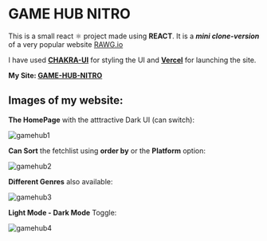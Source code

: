 # GAME HUB NITRO

This is a small react ⚛️ project made using **REACT**. It is a ***mini clone-version*** of a very popular website [RAWG.io](https://rawg.io/) 

I have used [**CHAKRA-UI**](https://chakra-ui.com/) for styling the UI and [**Vercel**](https://vercel.com/) for launching the site. 

**My Site: [GAME-HUB-NITRO](https://game-hub-iamcosmo.vercel.app/)**




## Images of my website:


**The HomePage** with the atttractive Dark UI (can switch):


![gamehub1](https://github.com/iamcosmo/game-hub/assets/100692677/377b2f6b-94e0-4b3a-8f4f-16df17f6817d)




**Can Sort** the fetchlist using **order by** or the **Platform** option:


![gamehub2](https://github.com/iamcosmo/game-hub/assets/100692677/e1e741c2-5e5b-4c4d-9d5e-331d678f6743)



**Different Genres** also available:


![gamehub3](https://github.com/iamcosmo/game-hub/assets/100692677/bd136463-081f-429e-88cf-54e329f9696f)



**Light Mode - Dark Mode** Toggle:


![gamehub4](https://github.com/iamcosmo/game-hub/assets/100692677/3c63be6e-c4a5-4819-83a2-e295e3d38af4)





